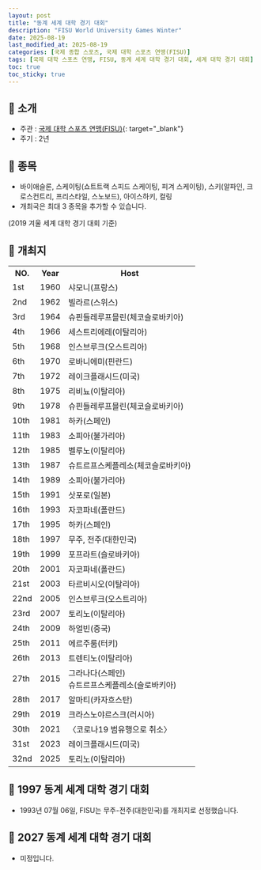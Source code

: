 ```yaml
---
layout: post
title: "동계 세계 대학 경기 대회"
description: "FISU World University Games Winter"
date: 2025-08-19
last_modified_at: 2025-08-19
categories: [국제 종합 스포츠, 국제 대학 스포츠 연맹(FISU)]
tags: [국제 대학 스포츠 연맹, FISU, 동계 세계 대학 경기 대회, 세계 대학 경기 대회]
toc: true
toc_sticky: true
---
```

## 📜 소개
* 주관 : [국제 대학 스포츠 연맹(FISU)](https://www.fisu.net/){: target="_blank"}
* 주기 : 2년

## 📜 종목
* 바이애슬론, 스케이팅(쇼트트랙 스피드 스케이팅, 피겨 스케이팅), 스키(알파인, 크로스컨트리, 프리스타일, 스노보드), 아이스하키, 컬링
* 개최국은 최대 3 종목을 추가할 수 있습니다.

(2019 겨울 세계 대학 경기 대회 기준)

## 📜 개최지

<html>

<head>
    <meta charset="UTF-8">
</head>

<body>
    <table>
        <tr class="header-row">
            <th class="col-no">NO.</th>
            <th class="col-year">Year</th>
            <th class="col-host">Host</th>
        </tr>
        <tr>
            <td>1st</td>
            <td>1960</td>
            <td>샤모니(프랑스)</td>
        </tr>
        <tr>
            <td>2nd</td>
            <td>1962</td>
            <td>빌라르(스위스)</td>
        </tr>
        <tr>
            <td>3rd</td>
            <td>1964</td>
            <td>슈핀들레루프믈린(체코슬로바키아)</td>
        </tr>
        <tr>
            <td>4th</td>
            <td>1966</td>
            <td>세스트리에레(이탈리아)</td>
        </tr>
        <tr>
            <td>5th</td>
            <td>1968</td>
            <td>인스브루크(오스트리아)</td>
        </tr>
        <tr>
            <td>6th</td>
            <td>1970</td>
            <td>로바니에미(핀란드)</td>
        </tr>
        <tr>
            <td>7th</td>
            <td>1972</td>
            <td>레이크플래시드(미국)</td>
        </tr>
        <tr>
            <td>8th</td>
            <td>1975</td>
            <td>리비뇨(이탈리아)</td>
        </tr>
        <tr>
            <td>9th</td>
            <td>1978</td>
            <td>슈핀들레루프믈린(체코슬로바키아)</td>
        </tr>
        <tr>
            <td>10th</td>
            <td>1981</td>
            <td>하카(스페인)</td>
        </tr>
        <tr>
            <td>11th</td>
            <td>1983</td>
            <td>소피아(불가리아)</td>
        </tr>
        <tr>
            <td>12th</td>
            <td>1985</td>
            <td>벨루노(이탈리아)</td>
        </tr>
        <tr>
            <td>13th</td>
            <td>1987</td>
            <td>슈트르프스케플레소(체코슬로바키아)</td>
        </tr>
        <tr>
            <td>14th</td>
            <td>1989</td>
            <td>소피아(불가리아)</td>
        </tr>
        <tr>
            <td>15th</td>
            <td>1991</td>
            <td>삿포로(일본)</td>
        </tr>
        <tr>
            <td>16th</td>
            <td>1993</td>
            <td>자코파네(폴란드)</td>
        </tr>
        <tr>
            <td>17th</td>
            <td>1995</td>
            <td>하카(스페인)</td>
        </tr>
        <tr class="korea-host-bg">
            <td><span class="korea-host">18th</span></td>
            <td><span class="korea-host">1997</span></td>
            <td><span class="korea-host">무주, 전주(대한민국)</span></td>
        </tr>
        <tr>
            <td>19th</td>
            <td>1999</td>
            <td>포프라트(슬로바키아)</td>
        </tr>
        <tr>
            <td>20th</td>
            <td>2001</td>
            <td>자코파네(폴란드)</td>
        </tr>
        <tr>
            <td>21st</td>
            <td>2003</td>
            <td>타르비시오(이탈리아)</td>
        </tr>
        <tr>
            <td>22nd</td>
            <td>2005</td>
            <td>인스브루크(오스트리아)</td>
        </tr>
        <tr>
            <td>23rd</td>
            <td>2007</td>
            <td>토리노(이탈리아)</td>
        </tr>
        <tr>
            <td>24th</td>
            <td>2009</td>
            <td>하얼빈(중국)</td>
        </tr>
        <tr>
            <td>25th</td>
            <td>2011</td>
            <td>에르주룸(터키)</td>
        </tr>
        <tr>
            <td>26th</td>
            <td>2013</td>
            <td>트렌티노(이탈리아)</td>
        </tr>
        <tr>
            <td>27th</td>
            <td>2015</td>
            <td>그라나다(스페인)<br>슈트르프스케플레소(슬로바키아)</td>
        </tr>
        <tr>
            <td>28th</td>
            <td>2017</td>
            <td>알마티(카자흐스탄)</td>
        </tr>
        <tr>
            <td>29th</td>
            <td>2019</td>
            <td>크라스노야르스크(러시아)</td>
        </tr>
        <tr>
            <td>30th</td>
            <td>2021</td>
            <td>〈코로나19 범유행으로 취소〉</td>
        </tr>
        <tr>
            <td>31st</td>
            <td>2023</td>
            <td>레이크플래시드(미국)</td>
        </tr>
        <tr>
            <td>32nd</td>
            <td>2025</td>
            <td>토리노(이탈리아)</td>
        </tr>
    </table>
</body>

</html>

## 📜 1997 동계 세계 대학 경기 대회
* 1993년 07월 06일, FISU는 <span class="korea-host">무주-전주(대한민국)</span>를 개최지로 선정했습니다.

## 📜 2027 동계 세계 대학 경기 대회
* 미정입니다.
